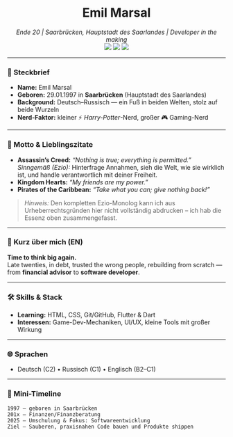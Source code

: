<!-- Profile README for Emil Marsal -->

<h1 align="center">Emil Marsal</h1>
<p align="center">
  <em>Ende 20 | Saarbrücken, Hauptstadt des Saarlandes | Developer in the making</em><br/>
  <img src="https://img.shields.io/badge/Dev-HTML%20%7C%20CSS%20%7C%20Flutter%20%7C%20Dart-informational" />
  <img src="https://img.shields.io/badge/Gamer-Strategy%20%7C%20RPG%20%7C%20Action-blue" />
  <img src="https://img.shields.io/badge/Languages-DE%20%7C%20RU%20%7C%20EN-brightgreen" />
</p>

---

### 👋 Steckbrief
- **Name:** Emil Marsal  
- **Geboren:** 29.01.1997 in **Saarbrücken** (Hauptstadt des Saarlandes)  
- **Background:** Deutsch–Russisch — ein Fuß in beiden Welten, stolz auf beide Wurzeln  
- **Nerd-Faktor:** kleiner ⚡ *Harry-Potter*-Nerd, großer 🎮 Gaming-Nerd  

---

### 🧭 Motto & Lieblingszitate
- **Assassin’s Creed:** *“Nothing is true; everything is permitted.”*  
  _Sinngemäß (Ezio):_ Hinterfrage Annahmen, sieh die Welt, wie sie wirklich ist, und handle verantwortlich mit deiner Freiheit.
- **Kingdom Hearts:** *“My friends are my power.”*
- **Pirates of the Caribbean:** *“Take what you can; give nothing back!”*

> _Hinweis:_ Den kompletten Ezio-Monolog kann ich aus Urheberrechtsgründen hier nicht vollständig abdrucken – ich hab die Essenz oben zusammengefasst.

---

### 🧱 Kurz über mich (EN)
**Time to think big again.**  
Late twenties, in debt, trusted the wrong people, rebuilding from scratch — from **financial advisor** to **software developer**.

---

### 🛠️ Skills & Stack
- **Learning:** HTML, CSS, Git/GitHub, Flutter & Dart  
- **Interessen:** Game-Dev-Mechaniken, UI/UX, kleine Tools mit großer Wirkung

---

### 🌐 Sprachen
- Deutsch (C2) • Russisch (C1) • Englisch (B2–C1)

---

### 💼 Mini-Timeline
```text
1997 — geboren in Saarbrücken
201x — Finanzen/Finanzberatung
2025 — Umschulung & Fokus: Softwareentwicklung
Ziel — Sauberen, praxisnahen Code bauen und Produkte shippen
